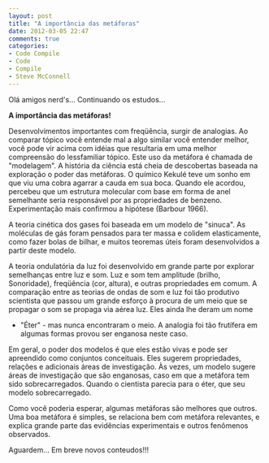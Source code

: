 ```yaml
---
layout: post
title: "A importância das metáforas"
date: 2012-03-05 22:47
comments: true
categories: 
- Code Compile
- Code
- Compile
- Steve McConnell
---
```

<p>Olá amigos nerd's... Continuando os estudos...</p>

<strong> A importância das metáforas! </strong>
<!-- more -->
Desenvolvimentos importantes com freqüência, surgir de analogias. Ao comparar tópico
você entende mal a algo similar você entender melhor,
você pode vir acima com idéias que resultaria em uma melhor compreensão do
lessfamiliar tópico. Este uso da metáfora é chamada de "modelagem".
A história da ciência está cheia de descobertas baseada na exploração
o poder das metáforas. O químico Kekulé teve um sonho em que viu
uma cobra agarrar a cauda em sua boca. Quando ele acordou, percebeu que um
estrutura molecular com base em forma de anel semelhante seria responsável por
as propriedades de benzeno. Experimentação mais
confirmou a hipótese (Barbour 1966).

A teoria cinética dos gases foi baseada em um modelo de "sinuca".
As moléculas de gás foram pensados ​​para ter massa e colidem elasticamente,
como fazer bolas de bilhar, e muitos teoremas úteis foram desenvolvidos a partir deste modelo.

A teoria ondulatória da luz foi desenvolvido em grande parte por explorar
semelhanças entre luz e som. Luz e som tem amplitude (brilho,
Sonoridade), freqüência (cor, altura), e outras propriedades em comum.
A comparação entre as teorias de ondas de som e luz foi tão produtivo
scientista que passou um grande esforço à procura de um meio que
se propagar o som se propaga via aérea luz. Eles ainda lhe deram um nome
- "Éter" - mas nunca encontraram o meio. A analogia foi tão frutífera
em algumas formas provou ser enganosa neste caso.

Em geral, o poder dos modelos é que eles estão vivas e pode ser apreendido como
conjuntos conceituais. Eles sugerem propriedades, relações e adicionais
áreas de investigação. Às vezes, um modelo sugere áreas de investigação que são enganosas,
caso em que a metáfora tem sido sobrecarregados. Quando o cientista parecia
para o éter, que seu modelo sobrecarregado.

Como você poderia esperar, algumas metáforas são melhores que outros.
Uma boa metáfora é simples, se relaciona bem com metáfora relevantes,
e explica grande parte das evidências experimentais e outros fenômenos observados.

Aguardem... Em breve novos conteudos!!!